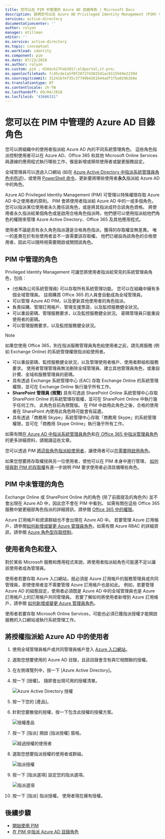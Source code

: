```yaml
---
title: 您可以在 PIM 中管理的 Azure AD 目錄角色 | Microsoft Docs
description: 說明您可以在 Azure AD Privileged Identity Management (PIM) 中管理的 Azure AD 目錄角色。
services: active-directory
documentationcenter: ''
author: rolyon
manager: mtillman
editor: ''
ms.service: active-directory
ms.topic: conceptual
ms.workload: identity
ms.component: pim
ms.date: 07/23/2018
ms.author: rolyon
ms.custom: pim ; H1Hack27Feb2017;oldportal;it-pro;
ms.openlocfilehash: fc45cde1a5f0f287274302541ac0115569e2239d
ms.sourcegitcommit: 31241b7ef35c37749b4261644adf1f5a029b2b8e
ms.translationtype: HT
ms.contentlocale: zh-TW
ms.lasthandoff: 09/04/2018
ms.locfileid: "43666331"
---
```

# <a name="azure-ad-directory-roles-you-can-manage-in-pim"></a>您可以在 PIM 中管理的 Azure AD 目錄角色
<!-- **PLACEHOLDER: Need description of how this works. Azure PIM uses roles from MSODS objects.**-->

您可以將組織中的使用者指派給 Azure AD 內的不同系統管理角色。 這些角色指派控制使用者可以在 Azure AD、Office 365 和其他 Microsoft Online Services 與連線的應用程式執行哪些工作，像是新增或移除使用者或變更服務設定。  

全域管理員可以透過入口網站 (如在 [Azure Active Directory 中指派系統管理員角色中所述](../users-groups-roles/directory-assign-admin-roles.md))，或使用 [PowerShell 命令](/powershell/module/azuread#directory_roles)，更新要將哪些使用者**永久**指派給 Azure AD 中的角色。

Azure AD Privileged Identity Management (PIM) 可管理以特殊權限存取 Azure AD 中之使用者的原則。 PIM 會將使用者指派給 Azure AD 中的一或多個角色，您可以指派某位使用者永久擔任該角色，或是將其指派成符合該角色資格。 將使用者永久指派給某個角色或是啟用合格角色指派時，他們便可以使用指派給他們角色的權限來管理 Azure Active Directory、Office 365 及其他應用程式。

使用者不論是具有永久角色指派還是合格角色指派，獲得的存取權並無差異。 唯一的差異在於有些使用者並不一直需要該存取權。 他們已被設為該角色的合格使用者，因此可以隨時視需要開啟或關閉該角色。

## <a name="roles-managed-in-pim"></a>PIM 中管理的角色
Privileged Identity Management 可讓您將使用者指派給常見的系統管理員角色，包括︰

*  (也稱為公司系統管理員) 可以存取所有系統管理功能。 您可以在組織中擁有多個全域管理員。 註冊購買 Office 365 的人員會自動成為全域管理員。
*  可以管理 Azure AD PIM，以及更新其他使用者的角色指派。  
*  負責採購、管理訂用帳戶、管理支援票證，以及監控服務健全狀況。
*  可以重設密碼、管理服務要求，以及監控服務健全狀況。 密碼管理員只能重設使用者的密碼。
*  可以管理服務要求，以及監控服務健全狀況。
  
  > [!NOTE]
  > 如果您使用 Office 365，則在指派服務管理員角色給使用者之前，請先將服務 (例如 Exchange Online) 的系統管理權限指派給使用者。
  > 
  > 
*  可以重設密碼、監控服務健全狀況，以及管理使用者帳戶、使用者群組和服務要求。 使用者管理管理員無法刪除全域管理員、建立其他管理員角色，或重設計費、全域和服務管理員的密碼。
*  具有透過 Exchange 系統管理中心 (EAC) 存取 Exchange Online 的系統管理權限，並可在 Exchange Online 執行幾乎所有工作。
* **SharePoint 管理員 (預覽)** 具有可透過 SharePoint Online 系統管理中心存取 SharePoint Online 的系統管理存取權，並可在 SharePoint Online 中執行幾乎任何工作。 此角色目前為預覽版。 在 PIM 中啟用此角色之後，合格的使用者在 SharePoint 內使用此角色時可能會有延遲。
*  具有透過「商務用 Skype」系統管理中心存取「商務用 Skype」的系統管理權限，並可在「商務用 Skype Online」執行幾乎所有工作。

如需有關[在 Azure AD 中指派系統管理員角色](../users-groups-roles/directory-assign-admin-roles.md)和[在 Office 365 中指派管理員角色](https://support.office.com/article/Assigning-admin-roles-in-Office-365-eac4d046-1afd-4f1a-85fc-8219c79e1504)的更多詳細資料，請閱讀這些文章。

<!--**PLACEHOLDER: The above article may not be the one we want since PIM gets roles from places other that Office 365**-->


您可以透過 PIM [將這些角色指派給使用者](pim-how-to-add-role-to-user.md)，讓使用者可以[在需要時啟用角色](pim-how-to-activate-role.md)。

如果您想要將存取權授與另一位使用者，使他可以在 PIM 本身中進行管理， [如何授與對 PIM 的存取權](pim-how-to-give-access-to-pim.md)有進一步說明 PIM 要求使用者必須具備哪些角色。

<!-- ## The PIM Security Administrator Role **PLACEHOLDER: Need description of the Security Administrator role.**-->

## <a name="roles-not-managed-in-pim"></a>PIM 中未管理的角色
Exchange Online 或 SharePoint Online 內的角色 (除了前面提及的角色外) 並不會出現在 Azure AD 中，因此您不會在 PIM 中看到。 如需有關在這些 Office 365 服務中變更細部角色指派的詳細資訊，請參閱 [Office 365 中的權限](https://support.office.com/article/Permissions-in-Office-365-da585eea-f576-4f55-a1e0-87090b6aaa9d)。

Azure 訂用帳戶和資源群組也不會出現在 Azure AD 中。 若要管理 Azure 訂用帳戶，請參閱[如何新增或變更 Azure 管理員角色](../../billing/billing-add-change-azure-subscription-administrator.md)，如需有關 Azure RBAC 的詳細資訊，請參閱 [Azure 角色型存取控制](../../role-based-access-control/role-assignments-portal.md)。

<!--**The above links might be replaced by ones that are from within this documentation repository **-->


## <a name="user-roles-and-signing-in"></a>使用者角色和登入
對於某些 Microsoft 服務和應用程式來說，將使用者指派給角色可能還不足以讓該使用者成為管理員。

使用者若要存取 Azure 入口網站，就必須是 Azure 訂用帳戶的服務管理員或共同管理員，即使使用者並不需要管理 Azure 訂用帳戶也是如此。  例如，若要管理 Azure AD 的組態設定，使用者必須既是 Azure AD 中的全域管理員也是 Azure 訂用帳戶上的訂用帳戶共同管理員。  若要了解如何將使用者新增到 Azure 訂用帳戶，請參閱 [如何新增或變更 Azure 管理員角色](../../billing/billing-add-change-azure-subscription-administrator.md)。

使用者若要存取 Microsoft Online Services，可能也必須已獲指派授權才能開啟服務的入口網站或執行系統管理工作。

## <a name="assign-a-license-to-a-user-in-azure-ad"></a>將授權指派給 Azure AD 中的使用者

1. 使用全域管理員帳戶或共同管理員帳戶登入 [Azure 入口網站](http://portal.azure.com)。

1. 選取您想要使用的 Azure AD 目錄，且該目錄會含有與它相關聯的授權。

1. 在左側導覽列中，按一下 [Azure Active Directory]。

1. 按一下 [授權]。 隨即會出現可用的授權清單。

    ![Azure Active Directory 授權](./media/pim-roles/licenses-overview.png)

1. 按一下您的 [產品]。

1. 針對您要散發的授權，按一下包含此授權的授權方案。

    ![授權產品](./media/pim-roles/licenses-products.png)

1. 按一下 [指派] 開啟 [指派授權] 窗格。

    ![經過授權的使用者](./media/pim-roles/licenses-licensed-users.png)

1. 選取您想要指派授權的使用者或群組。

    ![指派授權](./media/pim-roles/licenses-assign-license.png)

1. 按一下 [指派選項] 設定您的指派選項。

    ![指派選項](./media/pim-roles/licenses-assignment-options.png)

1. 按一下 [指派] 指派授權。 使用者現在擁有授權。

<!--Every topic should have next steps and links to the next logical set of content to keep the customer engaged-->
## <a name="next-steps"></a>後續步驟

- [開始使用 PIM](pim-getting-started.md)
- [在 PIM 中指派 Azure AD 目錄角色](pim-how-to-add-role-to-user.md)

